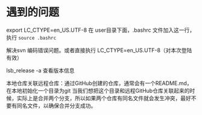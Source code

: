 # 遇到的问题

export LC_CTYPE=en_US.UTF-8 在 user目录下面，.bashrc 文件加入这一行，执行 `source .bashrc`

解决svn 编码错误问题。或者直接执行 LC_CTYPE=en_US.UTF-8（对本次登陆有效）

lsb_release -a  查看版本信息

本地仓库关联远程仓库：通过GitHub创建的仓库，通常会有一个README.md，在本地初始化一个目录为git  当我们想把这个目录和远程GitHub仓库关联起来的时候，实际上是合并两个分支，所以如果两个仓库有同名文件就会发生冲突，最好不要有同名文件，以确保合并分支成功。